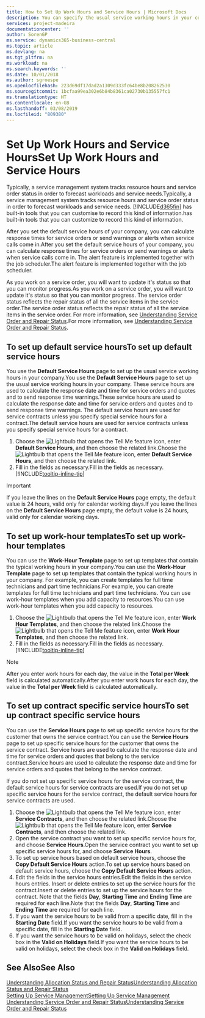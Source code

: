 ```yaml
---
title: How to Set Up Work Hours and Service Hours | Microsoft Docs
description: You can specify the usual service working hours in your company. These service hours are used to calculate the response date and time for service orders and quotes, and to send response time warnings.
services: project-madeira
documentationcenter: ''
author: SorenGP
ms.service: dynamics365-business-central
ms.topic: article
ms.devlang: na
ms.tgt_pltfrm: na
ms.workload: na
ms.search.keywords: ''
ms.date: 10/01/2018
ms.author: sgroespe
ms.openlocfilehash: 223d69df17dad2a1309d333fc64be8b208262530
ms.sourcegitcommit: 1bcfaa99ea302e6b84b8361ca02730b135557fc1
ms.translationtype: HT
ms.contentlocale: en-GB
ms.lasthandoff: 03/08/2019
ms.locfileid: "809380"
---
```

# <a name="set-up-work-hours-and-service-hours"></a><span data-ttu-id="4b332-104">Set Up Work Hours and Service Hours</span><span class="sxs-lookup"><span data-stu-id="4b332-104">Set Up Work Hours and Service Hours</span></span>
<span data-ttu-id="4b332-105">Typically, a service management system tracks resource hours and service order status in order to forecast workloads and service needs.</span><span class="sxs-lookup"><span data-stu-id="4b332-105">Typically, a service management system tracks resource hours and service order status in order to forecast workloads and service needs.</span></span> [!INCLUDE[d365fin](includes/d365fin_md.md)] <span data-ttu-id="4b332-106">has built-in tools that you can customise to record this kind of information.</span><span class="sxs-lookup"><span data-stu-id="4b332-106">has built-in tools that you can customize to record this kind of information.</span></span>  
  
<span data-ttu-id="4b332-107">After you set the default service hours of your company, you can calculate response times for service orders or send warnings or alerts when service calls come in.</span><span class="sxs-lookup"><span data-stu-id="4b332-107">After you set the default service hours of your company, you can calculate response times for service orders or send warnings or alerts when service calls come in.</span></span> <span data-ttu-id="4b332-108">The alert feature is implemented together with the job scheduler.</span><span class="sxs-lookup"><span data-stu-id="4b332-108">The alert feature is implemented together with the job scheduler.</span></span>   
  
<span data-ttu-id="4b332-109">As you work on a service order, you will want to update it's status so that you can monitor progress.</span><span class="sxs-lookup"><span data-stu-id="4b332-109">As you work on a service order, you will want to update it's status so that you can monitor progress.</span></span> <span data-ttu-id="4b332-110">The service order status reflects the repair status of all the service items in the service order.</span><span class="sxs-lookup"><span data-stu-id="4b332-110">The service order status reflects the repair status of all the service items in the service order.</span></span> <span data-ttu-id="4b332-111">For more information, see [Understanding Service Order and Repair Status](service-order-repair-status.md).</span><span class="sxs-lookup"><span data-stu-id="4b332-111">For more information, see [Understanding Service Order and Repair Status](service-order-repair-status.md).</span></span> 

## <a name="to-set-up-default-service-hours"></a><span data-ttu-id="4b332-112">To set up default service hours</span><span class="sxs-lookup"><span data-stu-id="4b332-112">To set up default service hours</span></span>  
<span data-ttu-id="4b332-113">You use the **Default Service Hours** page to set up the usual service working hours in your company.</span><span class="sxs-lookup"><span data-stu-id="4b332-113">You use the **Default Service Hours** page to set up the usual service working hours in your company.</span></span> <span data-ttu-id="4b332-114">These service hours are used to calculate the response date and time for service orders and quotes and to send response time warnings.</span><span class="sxs-lookup"><span data-stu-id="4b332-114">These service hours are used to calculate the response date and time for service orders and quotes and to send response time warnings.</span></span> <span data-ttu-id="4b332-115">The default service hours are used for service contracts unless you specify special service hours for a contract.</span><span class="sxs-lookup"><span data-stu-id="4b332-115">The default service hours are used for service contracts unless you specify special service hours for a contract.</span></span>  
  
1. <span data-ttu-id="4b332-116">Choose the ![Lightbulb that opens the Tell Me feature](media/ui-search/search_small.png "Tell me what you want to do") icon, enter **Default Service Hours**, and then choose the related link.</span><span class="sxs-lookup"><span data-stu-id="4b332-116">Choose the ![Lightbulb that opens the Tell Me feature](media/ui-search/search_small.png "Tell me what you want to do") icon, enter **Default Service Hours**, and then choose the related link.</span></span>  
2. <span data-ttu-id="4b332-117">Fill in the fields as necessary.</span><span class="sxs-lookup"><span data-stu-id="4b332-117">Fill in the fields as necessary.</span></span> [!INCLUDE[tooltip-inline-tip](includes/tooltip-inline-tip_md.md)]  
  
> [!IMPORTANT]  
>  <span data-ttu-id="4b332-118">If you leave the lines on the **Default Service Hours** page empty, the default value is 24 hours, valid only for calendar working days.</span><span class="sxs-lookup"><span data-stu-id="4b332-118">If you leave the lines on the **Default Service Hours** page empty, the default value is 24 hours, valid only for calendar working days.</span></span>  
  
## <a name="to-set-up-work-hour-templates"></a><span data-ttu-id="4b332-119">To set up work-hour templates</span><span class="sxs-lookup"><span data-stu-id="4b332-119">To set up work-hour templates</span></span>
<span data-ttu-id="4b332-120">You can use the **Work-Hour Template** page to set up templates that contain the typical working hours in your company.</span><span class="sxs-lookup"><span data-stu-id="4b332-120">You can use the **Work-Hour Template** page to set up templates that contain the typical working hours in your company.</span></span> <span data-ttu-id="4b332-121">For example, you can create templates for full time technicians and part time technicians.</span><span class="sxs-lookup"><span data-stu-id="4b332-121">For example, you can create templates for full time technicians and part time technicians.</span></span> <span data-ttu-id="4b332-122">You can use work-hour templates when you add capacity to resources.</span><span class="sxs-lookup"><span data-stu-id="4b332-122">You can use work-hour templates when you add capacity to resources.</span></span>  
  
1. <span data-ttu-id="4b332-123">Choose the ![Lightbulb that opens the Tell Me feature](media/ui-search/search_small.png "Tell me what you want to do") icon, enter **Work Hour Templates**, and then choose the related link.</span><span class="sxs-lookup"><span data-stu-id="4b332-123">Choose the ![Lightbulb that opens the Tell Me feature](media/ui-search/search_small.png "Tell me what you want to do") icon, enter **Work Hour Templates**, and then choose the related link.</span></span>  
2. <span data-ttu-id="4b332-124">Fill in the fields as necessary.</span><span class="sxs-lookup"><span data-stu-id="4b332-124">Fill in the fields as necessary.</span></span> [!INCLUDE[tooltip-inline-tip](includes/tooltip-inline-tip_md.md)]  
  
> [!Note]
> <span data-ttu-id="4b332-125">After you enter work hours for each day, the value in the **Total per Week** field is calculated automatically.</span><span class="sxs-lookup"><span data-stu-id="4b332-125">After you enter work hours for each day, the value in the **Total per Week** field is calculated automatically.</span></span>  

## <a name="to-set-up-contract-specific-service-hours"></a><span data-ttu-id="4b332-126">To set up contract specific service hours</span><span class="sxs-lookup"><span data-stu-id="4b332-126">To set up contract specific service hours</span></span>  
<span data-ttu-id="4b332-127">You can use the **Service Hours** page to set up specific service hours for the customer that owns the service contract.</span><span class="sxs-lookup"><span data-stu-id="4b332-127">You can use the **Service Hours** page to set up specific service hours for the customer that owns the service contract.</span></span> <span data-ttu-id="4b332-128">Service hours are used to calculate the response date and time for service orders and quotes that belong to the service contract.</span><span class="sxs-lookup"><span data-stu-id="4b332-128">Service hours are used to calculate the response date and time for service orders and quotes that belong to the service contract.</span></span>  
  
<span data-ttu-id="4b332-129">If you do not set up specific service hours for the service contract, the default service hours for service contracts are used.</span><span class="sxs-lookup"><span data-stu-id="4b332-129">If you do not set up specific service hours for the service contract, the default service hours for service contracts are used.</span></span>  
  
1. <span data-ttu-id="4b332-130">Choose the ![Lightbulb that opens the Tell Me feature](media/ui-search/search_small.png "Tell me what you want to do") icon, enter **Service Contracts**, and then choose the related link.</span><span class="sxs-lookup"><span data-stu-id="4b332-130">Choose the ![Lightbulb that opens the Tell Me feature](media/ui-search/search_small.png "Tell me what you want to do") icon, enter **Service Contracts**, and then choose the related link.</span></span>  
2. <span data-ttu-id="4b332-131">Open the service contract you want to set up specific service hours for, and choose **Service Hours**.</span><span class="sxs-lookup"><span data-stu-id="4b332-131">Open the service contract you want to set up specific service hours for, and choose **Service Hours**.</span></span>  
4. <span data-ttu-id="4b332-132">To set up service hours based on default service hours, choose the **Copy Default Service Hours** action.</span><span class="sxs-lookup"><span data-stu-id="4b332-132">To set up service hours based on default service hours, choose the **Copy Default Service Hours** action.</span></span>  
5. <span data-ttu-id="4b332-133">Edit the fields in the service hours entries.</span><span class="sxs-lookup"><span data-stu-id="4b332-133">Edit the fields in the service hours entries.</span></span> <span data-ttu-id="4b332-134">Insert or delete entries to set up the service hours for the contract.</span><span class="sxs-lookup"><span data-stu-id="4b332-134">Insert or delete entries to set up the service hours for the contract.</span></span> <span data-ttu-id="4b332-135">Note that the fields **Day**, **Starting Time** and **Ending Time** are required for each line.</span><span class="sxs-lookup"><span data-stu-id="4b332-135">Note that the fields **Day**, **Starting Time** and **Ending Time** are required for each line.</span></span>  
6. <span data-ttu-id="4b332-136">If you want the service hours to be valid from a specific date, fill in the **Starting Date** field.</span><span class="sxs-lookup"><span data-stu-id="4b332-136">If you want the service hours to be valid from a specific date, fill in the **Starting Date** field.</span></span>  
7. <span data-ttu-id="4b332-137">If you want the service hours to be valid on holidays, select the check box in the **Valid on Holidays** field.</span><span class="sxs-lookup"><span data-stu-id="4b332-137">If you want the service hours to be valid on holidays, select the check box in the **Valid on Holidays** field.</span></span>  

## <a name="see-also"></a><span data-ttu-id="4b332-138">See Also</span><span class="sxs-lookup"><span data-stu-id="4b332-138">See Also</span></span>  
[<span data-ttu-id="4b332-139">Understanding Allocation Status and Repair Status</span><span class="sxs-lookup"><span data-stu-id="4b332-139">Understanding Allocation Status and Repair Status</span></span>](service-allocation-status-and-repair-status.md)  
[<span data-ttu-id="4b332-140">Setting Up Service Management</span><span class="sxs-lookup"><span data-stu-id="4b332-140">Setting Up Service Management</span></span>](service-setup-service.md)  
[<span data-ttu-id="4b332-141">Understanding Service Order and Repair Status</span><span class="sxs-lookup"><span data-stu-id="4b332-141">Understanding Service Order and Repair Status</span></span>](service-order-repair-status.md)  
